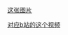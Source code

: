 


[这张图片](https://nbd-luyan-1252627319.cos.ap-shanghai.myqcloud.com/nbd-console/6707545ada6f635d92f3621c4b8cf434.jpg)


[对应b站的这个视频](https://www.bilibili.com/video/BV1RJ411Y7A4/?buvid=XUD57FCD83A7D5DF85D641452FC71A8A110B9&from_spmid=playlist.playlist-detail.0.0&is_story_h5=false&mid=k1VAoY9QNtvTXHJ1PkWMsA%3D%3D&p=12&plat_id=114&share_from=ugc&share_medium=android&share_plat=android&share_session_id=c69f436a-1a4a-4570-85c9-512bf3f59ed7&share_source=WEIXIN&share_tag=s_i&spmid=united.player-video-detail.0.0&timestamp=1741830938&unique_k=J4kWLtZ&up_id=286293946)
